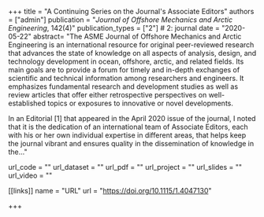 +++
title = "A Continuing Series on the Journal's Associate Editors"
authors = ["admin"]
publication = "*Journal of Offshore Mechanics and Arctic Engineering*, 142(4)"
publication_types = ["2"] # 2: journal
date = "2020-05-22"
abstract= "The ASME Journal of Offshore Mechanics and Arctic Engineering is an international resource for original peer-reviewed research that advances the state of knowledge on all aspects of analysis, design, and technology development in ocean, offshore, arctic, and related fields. Its main goals are to provide a forum for timely and in-depth exchanges of scientific and technical information among researchers and engineers. It emphasizes fundamental research and development studies as well as review articles that offer either retrospective perspectives on well-established topics or exposures to innovative or novel developments.

In an Editorial [1] that appeared in the April 2020 issue of the journal, I noted that it is the dedication of an international team of Associate Editors, each with his or her own individual expertise in different areas, that helps keep the journal vibrant and ensures quality in the dissemination of knowledge in the..."

url_code = ""
url_dataset = ""
url_pdf = ""
url_project = ""
url_slides = ""
url_video = ""

[[links]]
    name = "URL"
    url = "https://doi.org/10.1115/1.4047130"

+++
